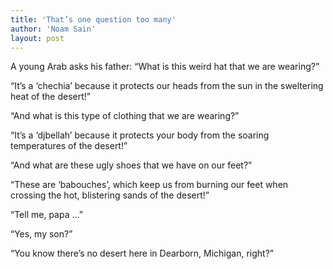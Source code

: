 ```yaml
---
title: 'That’s one question too many'
author: 'Noam Sain'
layout: post
---
```


A young Arab asks his father: “What is this weird hat that we are wearing?”  
  
“It’s a ‘chechia’ because it protects our heads from the sun in the sweltering heat of the desert!”

“And what is this type of clothing that we are wearing?”

“It’s a ‘djbellah’ because it protects your body from the soaring temperatures of the desert!”

“And what are these ugly shoes that we have on our feet?”

“These are ‘babouches’, which keep us from burning our feet when crossing the hot, blistering sands of the desert!”

“Tell me, papa …”

“Yes, my son?”

“You know there’s no desert here in Dearborn, Michigan, right?”
